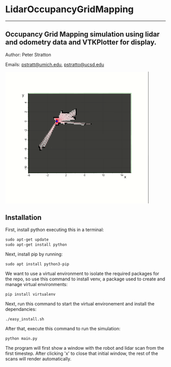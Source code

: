 # LidarOccupancyGridMapping
-------------------------------------------------------------------------------------------------------------------------------
Occupancy Grid Mapping simulation using lidar and odometry data and VTKPlotter for display.
-------------------------------------------------------------------------------------------------------------------------------

Author: Peter Stratton 

Emails: pstratt@umich.edu, pstratto@ucsd.edu

<img src="https://github.com/peterstratton/LidarOccupancyGridMapping/blob/master/Lidar_gif.gif" width="450">

## Installation

First, install python executing this in a terminal:
```
sudo apt-get update
sudo apt-get install python
```

Next, install pip by running:
```
sudo apt install python3-pip
```

We want to use a virtual environment to isolate the required packages for 
the repo, so use this command to install venv, a package used to create and
manage virtual environments:
```
pip install virtualenv
```

Next, run this command to start the virtual environement and install the dependancies:
```
./easy_install.sh
```

After that, execute this command to run the simulation:
```
python main.py
```
The program will first show a window with the robot and lidar scan from the first timestep. After clicking 'x' to close that initial window, the rest of the scans will render automatically. 
